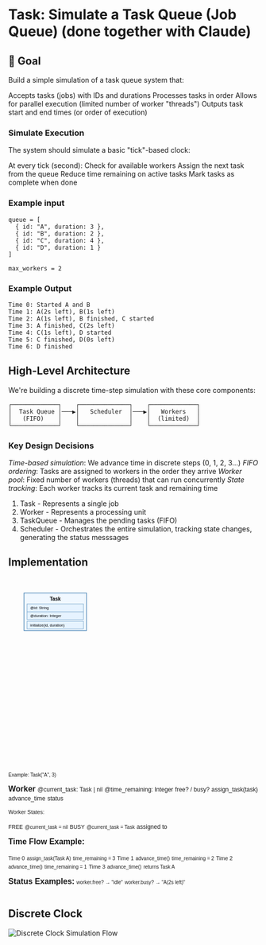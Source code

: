 # Task: Simulate a Task Queue (Job Queue) (done together with Claude)

## 🎯 Goal
Build a simple simulation of a task queue system that:

Accepts tasks (jobs) with IDs and durations
Processes tasks in order
Allows for parallel execution (limited number of worker "threads")
Outputs task start and end times (or order of execution)

### Simulate Execution
The system should simulate a basic "tick"-based clock:

At every tick (second):
Check for available workers
Assign the next task from the queue
Reduce time remaining on active tasks
Mark tasks as complete when done

### Example input
```
queue = [
  { id: "A", duration: 3 },
  { id: "B", duration: 2 },
  { id: "C", duration: 4 },
  { id: "D", duration: 1 }
]

max_workers = 2
```

### Example Output

```
Time 0: Started A and B
Time 1: A(2s left), B(1s left)
Time 2: A(1s left), B finished, C started
Time 3: A finished, C(2s left)
Time 4: C(1s left), D started
Time 5: C finished, D(0s left)
Time 6: D finished
```

## High-Level Architecture

We're building a discrete time-step simulation with these core components:
```
┌─────────────┐    ┌──────────────┐    ┌─────────────┐
│  Task Queue │───▶│   Scheduler  │───▶│   Workers   │
│   (FIFO)    │    │              │    │  (limited)  │
└─────────────┘    └──────────────┘    └─────────────┘
```

### Key Design Decisions

*Time-based simulation*: We advance time in discrete steps (0, 1, 2, 3...)
*FIFO ordering*: Tasks are assigned to workers in the order they arrive
*Worker pool*: Fixed number of workers (threads) that can run concurrently
*State tracking*: Each worker tracks its current task and remaining time

1. Task - Represents a single job
2. Worker - Represents a processing unit
3. TaskQueue - Manages the pending tasks (FIFO)
4. Scheduler - Orchestrates the entire simulation, tracking state changes, generating the status messsages

## Implementation

<div style="width: 100%; overflow-x: auto;">
<svg viewBox="0 0 800 600" xmlns="http://www.w3.org/2000/svg">
  <defs>
    <style>
      .class-box { fill: #f0f8ff; stroke: #4682b4; stroke-width: 2; }
      .method-box { fill: #e6f3ff; stroke: #4682b4; stroke-width: 1; }
      .title { font-family: Arial, sans-serif; font-size: 16px; font-weight: bold; text-anchor: middle; }
      .method { font-family: Arial, sans-serif; font-size: 12px; text-anchor: start; }
      .arrow { stroke: #333; stroke-width: 2; fill: none; marker-end: url(#arrowhead); }
      .state-label { font-family: Arial, sans-serif; font-size: 11px; text-anchor: middle; fill: #666; }
      .example { font-family: Arial, sans-serif; font-size: 10px; fill: #888; }
    </style>
    <marker id="arrowhead" markerWidth="10" markerHeight="7" refX="9" refY="3.5" orient="auto">
      <polygon points="0 0, 10 3.5, 0 7" fill="#333" />
    </marker>
  </defs>
  
  <!-- Task Class -->
  <rect x="50" y="50" width="200" height="120" class="class-box" />
  <text x="150" y="75" class="title">Task</text>
  
  <!-- Task attributes -->
  <rect x="60" y="85" width="180" height="25" class="method-box" />
  <text x="70" y="102" class="method">@id: String</text>
  <rect x="60" y="110" width="180" height="25" class="method-box" />
  <text x="70" y="127" class="method">@duration: Integer</text>
  
  <!-- Task methods -->
  <rect x="60" y="140" width="180" height="25" class="method-box" />
  <text x="70" y="157" class="method">initialize(id, duration)</text>
  
  <!-- Task Example -->
  <text x="150" y="190" class="example">Example: Task("A", 3)</text>
  
  <!-- Worker Class -->
  <rect x="350" y="50" width="200" height="280" class="class-box" />
  <text x="450" y="75" class="title">Worker</text>
  
  <!-- Worker attributes -->
  <rect x="360" y="85" width="180" height="25" class="method-box" />
  <text x="370" y="102" class="method">@current_task: Task | nil</text>
  <rect x="360" y="110" width="180" height="25" class="method-box" />
  <text x="370" y="127" class="method">@time_remaining: Integer</text>
  
  <!-- Worker methods -->
  <rect x="360" y="140" width="180" height="25" class="method-box" />
  <text x="370" y="157" class="method">free? / busy?</text>
  <rect x="360" y="165" width="180" height="25" class="method-box" />
  <text x="370" y="182" class="method">assign_task(task)</text>
  <rect x="360" y="190" width="180" height="25" class="method-box" />
  <text x="370" y="207" class="method">advance_time</text>
  <rect x="360" y="215" width="180" height="25" class="method-box" />
  <text x="370" y="232" class="method">status</text>
  
  <!-- Worker States -->
  <text x="450" y="265" class="state-label">Worker States:</text>
  
  <!-- Free State -->
  <rect x="360" y="275" width="80" height="40" fill="#90EE90" stroke="#333" stroke-width="1" />
  <text x="400" y="290" class="state-label">FREE</text>
  <text x="400" y="305" class="example">@current_task = nil</text>
  
  <!-- Busy State -->
  <rect x="460" y="275" width="80" height="40" fill="#FFB6C1" stroke="#333" stroke-width="1" />
  <text x="500" y="290" class="state-label">BUSY</text>
  <text x="500" y="305" class="example">@current_task = Task</text>
  
  <!-- Arrow from Task to Worker -->
  <line x1="250" y1="110" x2="350" y2="110" class="arrow" />
  <text x="300" y="105" class="method">assigned to</text>
  
  <!-- Time Flow Example -->
  <text x="400" y="380" class="title">Time Flow Example:</text>
  
  <!-- Time 0 -->
  <rect x="50" y="400" width="120" height="60" fill="#fff" stroke="#333" stroke-width="1" />
  <text x="110" y="415" class="state-label">Time 0</text>
  <text x="110" y="430" class="example">assign_task(Task A)</text>
  <text x="110" y="445" class="example">time_remaining = 3</text>
  
  <!-- Time 1 -->
  <rect x="190" y="400" width="120" height="60" fill="#fff" stroke="#333" stroke-width="1" />
  <text x="250" y="415" class="state-label">Time 1</text>
  <text x="250" y="430" class="example">advance_time()</text>
  <text x="250" y="445" class="example">time_remaining = 2</text>
  
  <!-- Time 2 -->
  <rect x="330" y="400" width="120" height="60" fill="#fff" stroke="#333" stroke-width="1" />
  <text x="390" y="415" class="state-label">Time 2</text>
  <text x="390" y="430" class="example">advance_time()</text>
  <text x="390" y="445" class="example">time_remaining = 1</text>
  
  <!-- Time 3 -->
  <rect x="470" y="400" width="120" height="60" fill="#fff" stroke="#333" stroke-width="1" />
  <text x="530" y="415" class="state-label">Time 3</text>
  <text x="530" y="430" class="example">advance_time()</text>
  <text x="530" y="445" class="example">returns Task A</text>
  
  <!-- Arrows between time steps -->
  <line x1="170" y1="430" x2="190" y2="430" class="arrow" />
  <line x1="310" y1="430" x2="330" y2="430" class="arrow" />
  <line x1="450" y1="430" x2="470" y2="430" class="arrow" />
  
  <!-- Status Examples -->
  <text x="400" y="520" class="title">Status Examples:</text>
  <text x="110" y="540" class="example">worker.free? → "idle"</text>
  <text x="110" y="555" class="example">worker.busy? → "A(2s left)"</text>
</svg>
</div>

## Discrete Clock

![Discrete Clock Simulation Flow](discrete-clock.svg)


